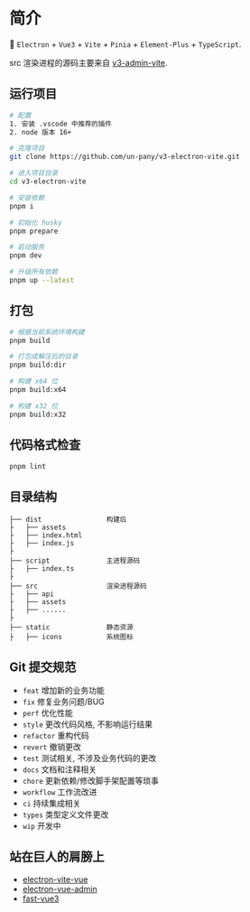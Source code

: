 # 简介

🥳 `Electron` + `Vue3` + `Vite` + `Pinia` + `Element-Plus` + `TypeScript`.

src 渲染进程的源码主要来自 [v3-admin-vite](https://github.com/un-pany/v3-admin-vite).

## 运行项目

```bash
# 配置
1. 安装 .vscode 中推荐的插件
2. node 版本 16+

# 克隆项目
git clone https://github.com/un-pany/v3-electron-vite.git

# 进入项目目录
cd v3-electron-vite

# 安装依赖
pnpm i

# 初始化 husky
pnpm prepare

# 启动服务
pnpm dev

# 升级所有依赖
pnpm up --latest
```

## 打包

```bash
# 根据当前系统环境构建
pnpm build

# 打包成解压后的目录
pnpm build:dir

# 构建 x64 位
pnpm build:x64

# 构建 x32 位
pnpm build:x32
```

## 代码格式检查

```bash
pnpm lint
```

## 目录结构

```tree
├── dist                构建后
├   ├── assets
├   ├── index.html
├   ├── index.js
├
├── script              主进程源码
├   ├── index.ts
├
├── src                 渲染进程源码
├   ├── api
├   ├── assets
├   ├── ......
├
├── static              静态资源
├   ├── icons           系统图标
```

## Git 提交规范

- `feat` 增加新的业务功能
- `fix` 修复业务问题/BUG
- `perf` 优化性能
- `style` 更改代码风格, 不影响运行结果
- `refactor` 重构代码
- `revert` 撤销更改
- `test` 测试相关, 不涉及业务代码的更改
- `docs` 文档和注释相关
- `chore` 更新依赖/修改脚手架配置等琐事
- `workflow` 工作流改进
- `ci` 持续集成相关
- `types` 类型定义文件更改
- `wip` 开发中

## 站在巨人的肩膀上

- [electron-vite-vue](https://github.com/electron-vite/electron-vite-vue)
- [electron-vue-admin](https://github.com/PanJiaChen/electron-vue-admin)
- [fast-vue3](https://github.com/study-vue3/fast-vue3)
